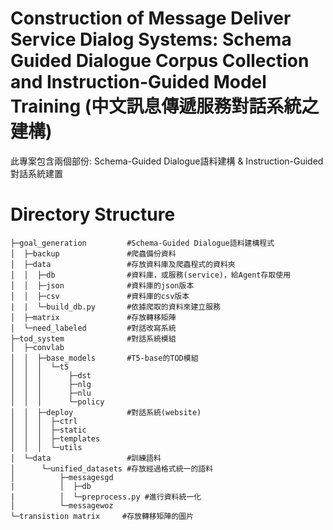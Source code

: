 # Construction of Message Deliver Service Dialog Systems: Schema Guided Dialogue Corpus Collection and Instruction-Guided Model Training (中文訊息傳遞服務對話系統之建構)
此專案包含兩個部份: Schema-Guided Dialogue語料建構 & Instruction-Guided對話系統建置

# Directory Structure
```shell script
├─goal_generation         #Schema-Guided Dialogue語料建構程式
│  ├─backup               #爬蟲備份資料
│  ├─data                 #存放資料庫及爬蟲程式的資料夾
│  │  ├─db                #資料庫，或服務(service)，給Agent存取使用
│  │  ├─json              #資料庫的json版本
│  │  ├─csv               #資料庫的csv版本
|  |  └─build_db.py       #依據爬取的資料來建立服務
│  ├─matrix               #存放轉移矩陣
│  └─need_labeled         #對話改寫系統
├─tod_system              #對話系統模組
│  ├─convlab
│  │  ├─base_models       #T5-base的TOD模組
│  │  │  └─t5
│  │  │      ├─dst
│  │  │      ├─nlg
│  │  │      ├─nlu
│  │  │      └─policy
│  │  ├─deploy            #對話系統(website)
│  │  │  ├─ctrl
│  │  │  ├─static
│  │  │  ├─templates
│  │  │  └─utils
│  └─data                 #訓練語料
│      └─unified_datasets #存放經過格式統一的語料
│          ├─messagesgd
|          │  ├─db
|          │  └─preprocess.py #進行資料統一化
│          └─messagewoz
└─transistion matrix     #存放轉移矩陣的圖片
```
